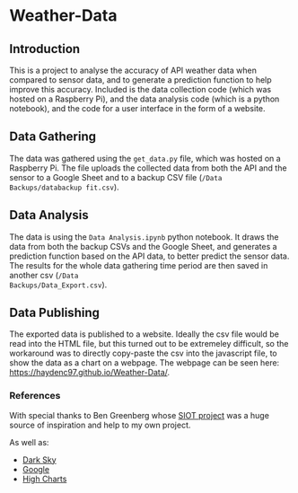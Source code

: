 # Weather-Data

## Introduction

This is a project to analyse the accuracy of API weather data when compared to sensor data, and to generate a prediction function to help improve this accuracy. Included is the data collection code (which was hosted on a Raspberry Pi), and the data analysis code (which is a python notebook), and the code for a user interface in the form of a website.

## Data Gathering

The data was gathered using the `get_data.py` file, which was hosted on a Raspberry Pi. The file uploads the collected data from both the API and the sensor to a Google Sheet and to a backup CSV file (<code>/Data Backups/databackup fit.csv</code>).

## Data Analysis

The data is using the <code>Data Analysis.ipynb</code> python notebook. It draws the data from both the backup CSVs and the Google Sheet, and generates a prediction function based on the API data, to better predict the sensor data. The results for the whole data gathering time period are then saved in another csv (<code>/Data Backups/Data_Export.csv</code>).

## Data Publishing

The exported data is published to a website. Ideally the csv file would be read into the HTML file, but this turned out to be extremeley difficult, so the workaround was to directly copy-paste the csv into the javascript file, to show the data as a chart on a webpage.
The webpage can be seen here: https://haydenc97.github.io/Weather-Data/.

### References

With special thanks to Ben Greenberg whose [SIOT project](https://github.com/nebbles/SIOT) was a huge source of inspiration and help to my own project.

As well as:

* [Dark Sky](https://darksky.net/dev/docs)
* [Google](https://developers.google.com)
* [High Charts](https://www.highcharts.com)
